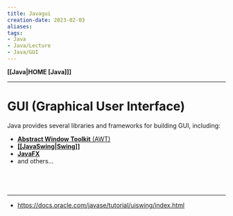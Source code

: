 ```yaml
---
title: Javagui
creation-date: 2023-02-03
aliases:
tags:
- Java
- Java/Lecture
- Java/GUI
---
```

**[[Java|HOME [Java]]]**

---
# GUI (Graphical User Interface)
Java provides several libraries and frameworks for building GUI, including:
- **<u>Abstract Window Toolkit</u>**<u> (AWT)</u>
- **<u>[[JavaSwing|Swing]]</u>**
- **<u>JavaFX</u>**
- and others...

<br>

# 
---
- https://docs.oracle.com/javase/tutorial/uiswing/index.html